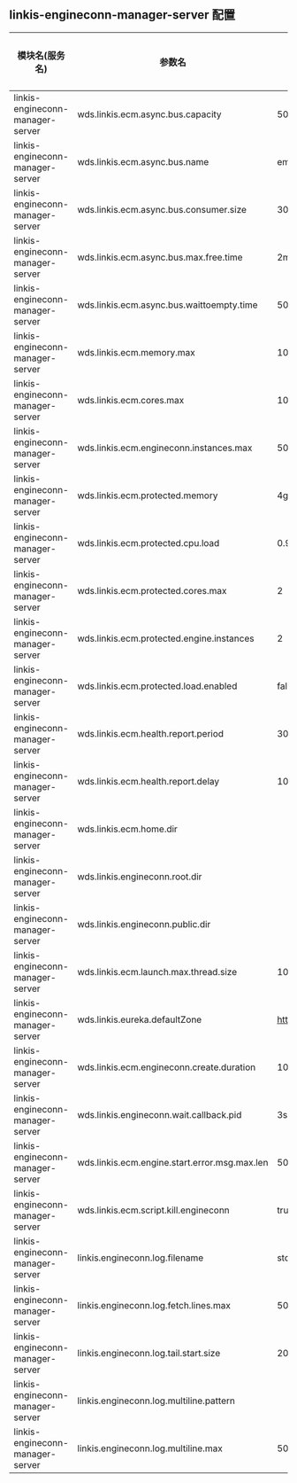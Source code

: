 ## linkis-engineconn-manager-server 配置


| 模块名(服务名) | 参数名 | 默认值 | 描述 | 是否引用|
| -------- | -------- | ----- |----- |  -----   |
|linkis-engineconn-manager-server|wds.linkis.ecm.async.bus.capacity |500|bus.capacity|
|linkis-engineconn-manager-server|wds.linkis.ecm.async.bus.name|em_async_bus |async.bus.name|
|linkis-engineconn-manager-server|wds.linkis.ecm.async.bus.consumer.size|30|bus.consumer.size|
|linkis-engineconn-manager-server|wds.linkis.ecm.async.bus.max.free.time| 2m|bus.max.free.time|
|linkis-engineconn-manager-server|wds.linkis.ecm.async.bus.waittoempty.time|5000L |bus.waittoempty.time|
|linkis-engineconn-manager-server|wds.linkis.ecm.memory.max| 100g|ecm.memory.max |
|linkis-engineconn-manager-server|wds.linkis.ecm.cores.max|100| ecm.cores.max |
|linkis-engineconn-manager-server|wds.linkis.ecm.engineconn.instances.max| 50 |engineconn.instances.max|
|linkis-engineconn-manager-server|wds.linkis.ecm.protected.memory| 4g|ecm.protected.memory |
|linkis-engineconn-manager-server|wds.linkis.ecm.protected.cpu.load|0.98d |protected.cpu.load|
|linkis-engineconn-manager-server|wds.linkis.ecm.protected.cores.max|2|ecm.protected.cores.max|
|linkis-engineconn-manager-server|wds.linkis.ecm.protected.engine.instances|2| engine.instances|
|linkis-engineconn-manager-server|wds.linkis.ecm.protected.load.enabled| false| load.enabled|
|linkis-engineconn-manager-server|wds.linkis.ecm.health.report.period|30| report.period|
|linkis-engineconn-manager-server|wds.linkis.ecm.health.report.delay| 10 |report.delay|
|linkis-engineconn-manager-server|wds.linkis.ecm.home.dir|  |ecm.home.dir|
|linkis-engineconn-manager-server|wds.linkis.engineconn.root.dir| |root.dir|
|linkis-engineconn-manager-server|wds.linkis.engineconn.public.dir|   |ngineconn.public.dir|
|linkis-engineconn-manager-server|wds.linkis.ecm.launch.max.thread.size| 100|thread.size|
|linkis-engineconn-manager-server|wds.linkis.eureka.defaultZone| http://127.0.0.1:20303/eureka/ |eureka.defaultZone|
|linkis-engineconn-manager-server|wds.linkis.ecm.engineconn.create.duration| 1000 * 60 * 10 |engineconn.create.duration|
|linkis-engineconn-manager-server|wds.linkis.engineconn.wait.callback.pid|3s |wait.callback.pid|
|linkis-engineconn-manager-server|wds.linkis.ecm.engine.start.error.msg.max.len|  500 |msg.max.len|
|linkis-engineconn-manager-server|wds.linkis.ecm.script.kill.engineconn| true|kill.engineconn|
|linkis-engineconn-manager-server|linkis.engineconn.log.filename| stdout  |log.filename|
|linkis-engineconn-manager-server|linkis.engineconn.log.fetch.lines.max| 5000 | fetch.lines.max|
|linkis-engineconn-manager-server|linkis.engineconn.log.tail.start.size|20000 |start.size|
|linkis-engineconn-manager-server|linkis.engineconn.log.multiline.pattern|    |multiline.pattern|
|linkis-engineconn-manager-server| linkis.engineconn.log.multiline.max| 500|log.multiline.max|


 